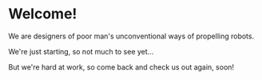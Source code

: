 # Welcome!

We are designers of poor man's unconventional ways of propelling robots.

We're just starting, so not much to see yet...

But we're hard at work, so come back and check us out again, soon!
